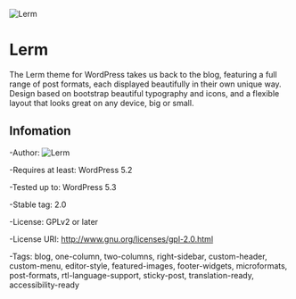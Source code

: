 ![Lerm](https://www.hanost.com/wp-content/uploads/2019/08/cropped-logo-2.png)

# Lerm

The Lerm theme for WordPress takes us back to the blog, featuring a full range of post formats, each displayed beautifully in their own unique way. Design based on bootstrap beautiful typography and icons, and a flexible layout that looks great on any device, big or small.

## Infomation

-Author: ![Lerm](https://www.hanost.com)

-Requires at least: WordPress 5.2

-Tested up to: WordPress 5.3

-Stable tag: 2.0

-License: GPLv2 or later

-License URI: http://www.gnu.org/licenses/gpl-2.0.html

-Tags: blog, one-column, two-columns, right-sidebar, custom-header, custom-menu, editor-style, featured-images, footer-widgets, microformats, post-formats, rtl-language-support, sticky-post, translation-ready, accessibility-ready
